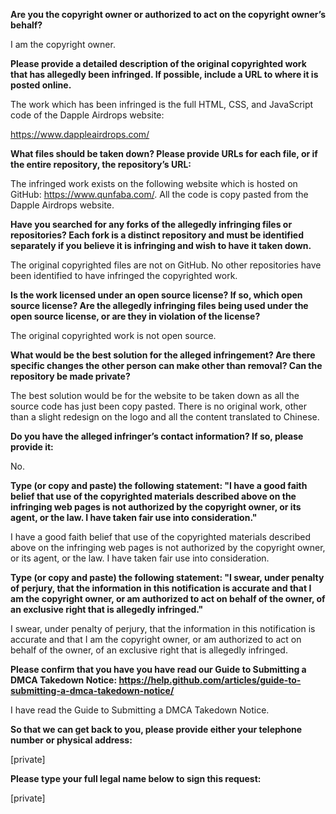 **Are you the copyright owner or authorized to act on the copyright owner’s behalf?** 


I am the copyright owner.

**Please provide a detailed description of the original copyrighted work that has allegedly been infringed. If possible, include a URL to where it is posted online.**


The work which has been infringed is the full HTML, CSS, and JavaScript code of the Dapple Airdrops website: 

https://www.dappleairdrops.com/

**What files should be taken down? Please provide URLs for each file, or if the entire repository, the repository’s URL:**

The infringed work exists on the following website which is hosted on GitHub: https://www.qunfaba.com/. All the code is copy pasted from the Dapple Airdrops website.

**Have you searched for any forks of the allegedly infringing files or repositories? Each fork is a distinct repository and must be identified separately if you believe it is infringing and wish to have it taken down.** 

The original copyrighted files are not on GitHub. No other repositories have been identified to have infringed the copyrighted work.

**Is the work licensed under an open source license? If so, which open source license? Are the allegedly infringing files being used under the open source license, or are they in violation of the license?** 

The original copyrighted work is not open source.

**What would be the best solution for the alleged infringement? Are there specific changes the other person can make other than removal? Can the repository be made private?** 

The best solution would be for the website to be taken down as all the source code has just been copy pasted. There is no original work, other than a slight redesign on the logo and all the content translated to Chinese.

**Do you have the alleged infringer’s contact information? If so, please provide it:** 

No.

**Type (or copy and paste) the following statement: "I have a good faith belief that use of the copyrighted materials described above on the infringing web pages is not authorized by the copyright owner, or its agent, or the law. I have taken fair use into consideration."** 

I have a good faith belief that use of the copyrighted materials described above on the infringing web pages is not authorized by the copyright owner, or its agent, or the law. I have taken fair use into consideration.

**Type (or copy and paste) the following statement: "I swear, under penalty of perjury, that the information in this notification is accurate and that I am the copyright owner, or am authorized to act on behalf of the owner, of an exclusive right that is allegedly infringed."** 

I swear, under penalty of perjury, that the information in this notification is accurate and that I am the copyright owner, or am authorized to act on behalf of the owner, of an exclusive right that is allegedly infringed.

**Please confirm that you have you have read our Guide to Submitting a DMCA Takedown Notice: https://help.github.com/articles/guide-to-submitting-a-dmca-takedown-notice/** 

I have read the Guide to Submitting a DMCA Takedown Notice.

**So that we can get back to you, please provide either your telephone number or physical address:** 

[private]

**Please type your full legal name below to sign this request:** 

[private]
